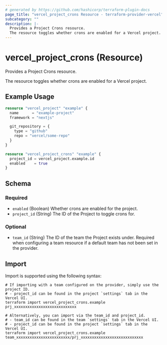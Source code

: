 ```yaml
---
# generated by https://github.com/hashicorp/terraform-plugin-docs
page_title: "vercel_project_crons Resource - terraform-provider-vercel"
subcategory: ""
description: |-
  Provides a Project Crons resource.
  The resource toggles whether crons are enabled for a Vercel project.
---
```


# vercel_project_crons (Resource)

Provides a Project Crons resource.

The resource toggles whether crons are enabled for a Vercel project.

## Example Usage

```terraform
resource "vercel_project" "example" {
  name      = "example-project"
  framework = "nextjs"

  git_repository = {
    type = "github"
    repo = "vercel/some-repo"
  }
}

resource "vercel_project_crons" "example" {
  project_id = vercel_project.example.id
  enabled    = true
}
```

<!-- schema generated by tfplugindocs -->
## Schema

### Required

- `enabled` (Boolean) Whether crons are enabled for the project.
- `project_id` (String) The ID of the Project to toggle crons for.

### Optional

- `team_id` (String) The ID of the team the Project exists under. Required when configuring a team resource if a default team has not been set in the provider.

## Import

Import is supported using the following syntax:

```shell
# If importing with a team configured on the provider, simply use the project ID.
# - project_id can be found in the project `settings` tab in the Vercel UI.
terraform import vercel_project_crons.example prj_xxxxxxxxxxxxxxxxxxxxxxxxxxxx

# Alternatively, you can import via the team_id and project_id.
# - team_id can be found in the team `settings` tab in the Vercel UI.
# - project_id can be found in the project `settings` tab in the Vercel UI.
terraform import vercel_project_crons.example team_xxxxxxxxxxxxxxxxxxxxxxxx/prj_xxxxxxxxxxxxxxxxxxxxxxxxxxxx
```
